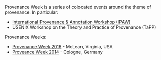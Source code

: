 Provenance Week is a series of colocated events around the theme of provenance. In particular:
* [International Provenance & Annotation Workshop (IPAW)](http://ipaw.info)
* USENIX Workshop on the Theory and Practice of Provenance (TaPP)

Provenance Weeks:
* [Provenance Week 2016](http://www2.mitre.org/public/provenance2016/) - McLean, Virginia, USA
* [Proveance Week 2014](http://provenanceweek.dlr.de) - Cologne, Germany
